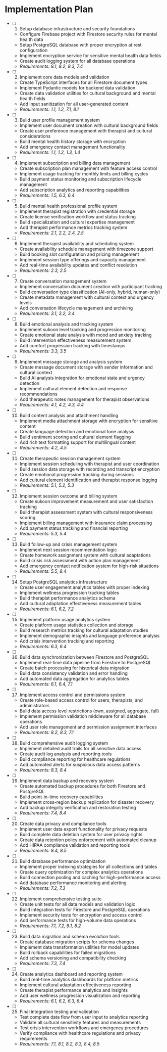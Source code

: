 # Implementation Plan

- [ ] 1. Setup database infrastructure and security foundations
  - Configure Firebase project with Firestore security rules for mental health data
  - Setup PostgreSQL database with proper encryption at rest configuration
  - Implement encryption service for sensitive mental health data fields
  - Create audit logging system for all database operations
  - _Requirements: 8.1, 8.2, 8.3, 7.4_

- [ ] 2. Implement core data models and validation
  - Create TypeScript interfaces for all Firestore document types
  - Implement Pydantic models for backend data validation
  - Create data validation utilities for cultural background and mental health fields
  - Add input sanitization for all user-generated content
  - _Requirements: 1.1, 1.2, 7.1, 8.1_

- [ ] 3. Build user profile management system
  - Implement user document creation with cultural background fields
  - Create user preference management with therapist and cultural considerations
  - Build mental health history storage with encryption
  - Add emergency contact management functionality
  - _Requirements: 1.1, 1.2, 1.3, 1.4_

- [ ] 4. Implement subscription and billing data management
  - Create subscription plan management with feature access control
  - Implement usage tracking for monthly limits and billing cycles
  - Build payment status monitoring and subscription lifecycle management
  - Add subscription analytics and reporting capabilities
  - _Requirements: 1.5, 6.3, 6.4_

- [ ] 5. Build mental health professional profile system
  - Implement therapist registration with credential storage
  - Create license verification workflow and status tracking
  - Build specialization and cultural expertise management
  - Add therapist performance metrics tracking system
  - _Requirements: 2.1, 2.2, 2.4, 2.5_

- [ ] 6. Implement therapist availability and scheduling system
  - Create availability schedule management with timezone support
  - Build booking slot configuration and pricing management
  - Implement session type offerings and capacity management
  - Add real-time availability updates and conflict resolution
  - _Requirements: 2.3, 2.5_

- [ ] 7. Create conversation management system
  - Implement conversation document creation with participant tracking
  - Build conversation type classification (AI-only, hybrid, human-only)
  - Create metadata management with cultural context and urgency levels
  - Add conversation lifecycle management and archiving
  - _Requirements: 3.1, 3.2, 3.4_

- [ ] 8. Build emotional analysis and tracking system
  - Implement sukoon level tracking and progression monitoring
  - Create emotional state analysis with mood and anxiety tracking
  - Build intervention effectiveness measurement system
  - Add comfort progression tracking with timestamps
  - _Requirements: 3.3, 3.5_

- [ ] 9. Implement message storage and analysis system
  - Create message document storage with sender information and cultural context
  - Build AI analysis integration for emotional state and urgency detection
  - Implement cultural element detection and response recommendations
  - Add therapeutic notes management for therapist observations
  - _Requirements: 4.1, 4.2, 4.3, 4.4_

- [ ] 10. Build content analysis and attachment handling
  - Implement media attachment storage with encryption for sensitive content
  - Create language detection and emotional tone analysis
  - Build sentiment scoring and cultural element flagging
  - Add rich text formatting support for multilingual content
  - _Requirements: 4.2, 4.5_

- [ ] 11. Create therapeutic session management system
  - Implement session scheduling with therapist and user coordination
  - Build session data storage with recording and transcript encryption
  - Create emotional progression tracking during sessions
  - Add cultural element identification and therapist response logging
  - _Requirements: 5.1, 5.2, 5.3_

- [ ] 12. Implement session outcome and billing system
  - Create sukoon improvement measurement and user satisfaction tracking
  - Build therapist assessment system with cultural responsiveness scoring
  - Implement billing management with insurance claim processing
  - Add payment status tracking and financial reporting
  - _Requirements: 5.3, 5.4_

- [ ] 13. Build follow-up and crisis management system
  - Implement next session recommendation logic
  - Create homework assignment system with cultural adaptations
  - Build crisis risk assessment with action plan management
  - Add emergency contact notification system for high-risk situations
  - _Requirements: 5.5, 8.4_

- [ ] 14. Setup PostgreSQL analytics infrastructure
  - Create user engagement analytics tables with proper indexing
  - Implement wellness progression tracking tables
  - Build therapist performance analytics schema
  - Add cultural adaptation effectiveness measurement tables
  - _Requirements: 6.1, 6.2, 7.2_

- [ ] 15. Implement platform usage analytics system
  - Create platform usage statistics collection and storage
  - Build research metrics tracking for cultural adaptation studies
  - Implement demographic insights and language preference analysis
  - Add crisis intervention tracking and reporting
  - _Requirements: 6.3, 6.4_

- [ ] 16. Build data synchronization between Firestore and PostgreSQL
  - Implement real-time data pipeline from Firestore to PostgreSQL
  - Create batch processing for historical data migration
  - Build data consistency validation and error handling
  - Add automated data aggregation for analytics tables
  - _Requirements: 6.1, 6.4, 7.1_

- [ ] 17. Implement access control and permissions system
  - Create role-based access control for users, therapists, and administrators
  - Build data access level restrictions (own, assigned, aggregate, full)
  - Implement permission validation middleware for all database operations
  - Add user role management and permission assignment interfaces
  - _Requirements: 8.2, 8.3, 7.1_

- [ ] 18. Build comprehensive audit logging system
  - Implement detailed audit trails for all sensitive data access
  - Create audit log analysis and reporting tools
  - Build compliance reporting for healthcare regulations
  - Add automated alerts for suspicious data access patterns
  - _Requirements: 8.3, 8.4_

- [ ] 19. Implement data backup and recovery system
  - Create automated backup procedures for both Firestore and PostgreSQL
  - Build point-in-time recovery capabilities
  - Implement cross-region backup replication for disaster recovery
  - Add backup integrity verification and restoration testing
  - _Requirements: 7.4, 8.4_

- [ ] 20. Create data privacy and compliance tools
  - Implement user data export functionality for privacy requests
  - Build complete data deletion system for user privacy rights
  - Create data retention policy enforcement with automated cleanup
  - Add HIPAA compliance validation and reporting tools
  - _Requirements: 8.4, 8.5_

- [ ] 21. Build database performance optimization
  - Implement proper indexing strategies for all collections and tables
  - Create query optimization for complex analytics operations
  - Build connection pooling and caching for high-performance access
  - Add database performance monitoring and alerting
  - _Requirements: 7.2, 7.3_

- [ ] 22. Implement comprehensive testing suite
  - Create unit tests for all data models and validation logic
  - Build integration tests for Firestore and PostgreSQL operations
  - Implement security tests for encryption and access control
  - Add performance tests for high-volume data operations
  - _Requirements: 7.1, 7.2, 8.1, 8.2_

- [ ] 23. Build data migration and schema evolution tools
  - Create database migration scripts for schema changes
  - Implement data transformation utilities for model updates
  - Build rollback capabilities for failed migrations
  - Add schema versioning and compatibility checking
  - _Requirements: 7.3, 7.4_

- [ ] 24. Create analytics dashboard and reporting system
  - Build real-time analytics dashboards for platform metrics
  - Implement cultural adaptation effectiveness reporting
  - Create therapist performance analytics and insights
  - Add user wellness progression visualization and reporting
  - _Requirements: 6.1, 6.2, 6.3, 6.4_

- [ ] 25. Final integration testing and validation
  - Test complete data flow from user input to analytics reporting
  - Validate all cultural sensitivity features and measurements
  - Test crisis intervention workflows and emergency procedures
  - Verify compliance with healthcare regulations and privacy requirements
  - _Requirements: 7.1, 8.1, 8.2, 8.3, 8.4, 8.5_